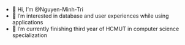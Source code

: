 - 👋 Hi, I’m @Nguyen-Minh-Tri
- 👀 I’m interested in database and user experiences while using applications
- 🌱 I’m currently finishing third year of HCMUT in computer science specialization

<!---
Nguyen-Minh-Tri/Nguyen-Minh-Tri is a ✨ special ✨ repository
--->
